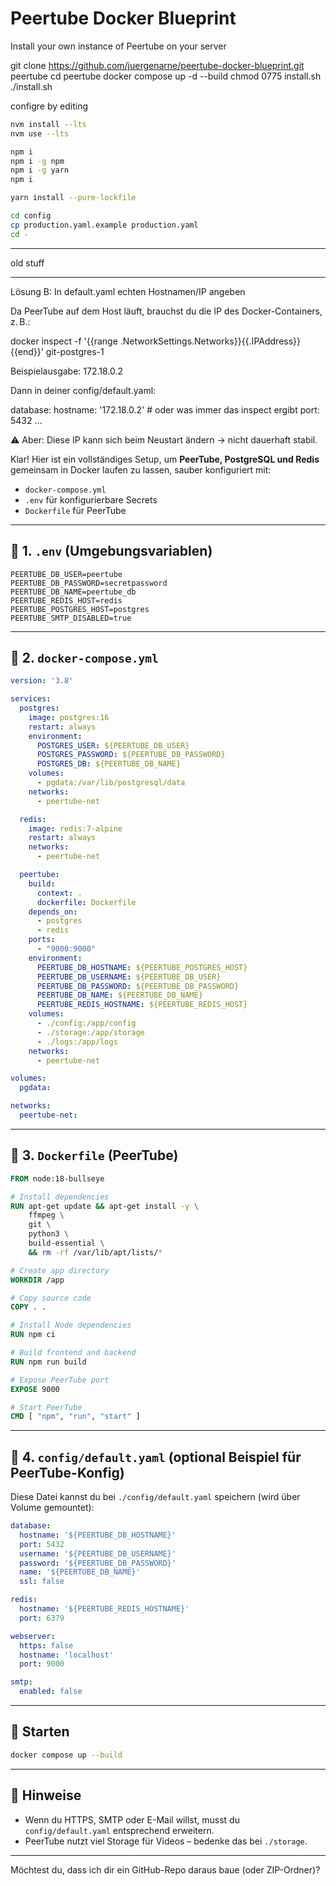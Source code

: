 # Peertube Docker Blueprint

Install your own instance of Peertube on your server

git clone <https://github.com/juergenarne/peertube-docker-blueprint.git> peertube
cd peertube
docker compose up -d --build
chmod 0775 install.sh
./install.sh

configre by editing

```bash
nvm install --lts
nvm use --lts

npm i
npm i -g npm 
npm i -g yarn
npm i

yarn install --pure-lockfile

cd config
cp production.yaml.example production.yaml
cd -
````

---

old stuff

---

Lösung B: In default.yaml echten Hostnamen/IP angeben

Da PeerTube auf dem Host läuft, brauchst du die IP des Docker-Containers, z. B.:

docker inspect -f '{{range .NetworkSettings.Networks}}{{.IPAddress}}{{end}}' git-postgres-1

Beispielausgabe: 172.18.0.2

Dann in deiner config/default.yaml:

database:
  hostname: '172.18.0.2'  # oder was immer das inspect ergibt
  port: 5432
  ...

⚠️ Aber: Diese IP kann sich beim Neustart ändern → nicht dauerhaft stabil.

Klar! Hier ist ein vollständiges Setup, um **PeerTube, PostgreSQL und Redis** gemeinsam in Docker laufen zu lassen, sauber konfiguriert mit:

* `docker-compose.yml`
* `.env` für konfigurierbare Secrets
* `Dockerfile` für PeerTube

---

## 📁 1. `.env` (Umgebungsvariablen)

```dotenv
PEERTUBE_DB_USER=peertube
PEERTUBE_DB_PASSWORD=secretpassword
PEERTUBE_DB_NAME=peertube_db
PEERTUBE_REDIS_HOST=redis
PEERTUBE_POSTGRES_HOST=postgres
PEERTUBE_SMTP_DISABLED=true
```

---

## 📄 2. `docker-compose.yml`

```yaml
version: '3.8'

services:
  postgres:
    image: postgres:16
    restart: always
    environment:
      POSTGRES_USER: ${PEERTUBE_DB_USER}
      POSTGRES_PASSWORD: ${PEERTUBE_DB_PASSWORD}
      POSTGRES_DB: ${PEERTUBE_DB_NAME}
    volumes:
      - pgdata:/var/lib/postgresql/data
    networks:
      - peertube-net

  redis:
    image: redis:7-alpine
    restart: always
    networks:
      - peertube-net

  peertube:
    build:
      context: .
      dockerfile: Dockerfile
    depends_on:
      - postgres
      - redis
    ports:
      - "9000:9000"
    environment:
      PEERTUBE_DB_HOSTNAME: ${PEERTUBE_POSTGRES_HOST}
      PEERTUBE_DB_USERNAME: ${PEERTUBE_DB_USER}
      PEERTUBE_DB_PASSWORD: ${PEERTUBE_DB_PASSWORD}
      PEERTUBE_DB_NAME: ${PEERTUBE_DB_NAME}
      PEERTUBE_REDIS_HOSTNAME: ${PEERTUBE_REDIS_HOST}
    volumes:
      - ./config:/app/config
      - ./storage:/app/storage
      - ./logs:/app/logs
    networks:
      - peertube-net

volumes:
  pgdata:

networks:
  peertube-net:
```

---

## 🐳 3. `Dockerfile` (PeerTube)

```dockerfile
FROM node:18-bullseye

# Install dependencies
RUN apt-get update && apt-get install -y \
    ffmpeg \
    git \
    python3 \
    build-essential \
    && rm -rf /var/lib/apt/lists/*

# Create app directory
WORKDIR /app

# Copy source code
COPY . .

# Install Node dependencies
RUN npm ci

# Build frontend and backend
RUN npm run build

# Expose PeerTube port
EXPOSE 9000

# Start PeerTube
CMD [ "npm", "run", "start" ]
```

---

## 📁 4. `config/default.yaml` (optional Beispiel für PeerTube-Konfig)

Diese Datei kannst du bei `./config/default.yaml` speichern (wird über Volume gemountet):

```yaml
database:
  hostname: '${PEERTUBE_DB_HOSTNAME}'
  port: 5432
  username: '${PEERTUBE_DB_USERNAME}'
  password: '${PEERTUBE_DB_PASSWORD}'
  name: '${PEERTUBE_DB_NAME}'
  ssl: false

redis:
  hostname: '${PEERTUBE_REDIS_HOSTNAME}'
  port: 6379

webserver:
  https: false
  hostname: 'localhost'
  port: 9000

smtp:
  enabled: false
```

---

## 🚀 Starten

```bash
docker compose up --build
```

---

## 🔧 Hinweise

* Wenn du HTTPS, SMTP oder E-Mail willst, musst du `config/default.yaml` entsprechend erweitern.
* PeerTube nutzt viel Storage für Videos – bedenke das bei `./storage`.

---

Möchtest du, dass ich dir ein GitHub-Repo daraus baue (oder ZIP-Ordner)?

